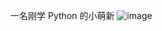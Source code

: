 一名刚学 Python 的小萌新
![image](https://github.com/user-attachments/assets/70b9f144-9fc1-4892-af91-4eec817e41cf)
